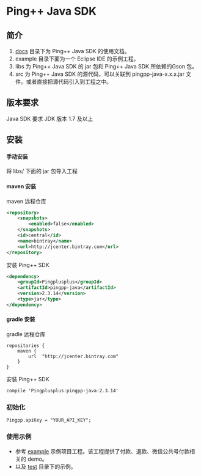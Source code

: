 # Ping++ Java SDK

## 简介

1. [docs](/docs) 目录下为 Ping++ Java SDK 的使用文档。
2. example 目录下面为一个 Eclipse IDE 的示例工程。
3. libs 为 Ping++ Java SDK 的 jar 包和 Ping++ Java SDK 所依赖的Gson 包。
4. src 为 Ping++ Java SDK 的源代码，可以关联到 pingpp-java-x.x.x.jar 文件。或者直接把源代码引入到工程之中。

## 版本要求

Java SDK 要求 JDK 版本 1.7 及以上

## 安装

#### 手动安装

将 libs/ 下面的 jar 包导入工程

#### maven 安装

maven 远程仓库

``` xml
<repository>
    <snapshots>
        <enabled>false</enabled>
    </snapshots>
    <id>central</id>
    <name>bintray</name>
    <url>http://jcenter.bintray.com</url>
</repository>
```

安装 Ping++ SDK
``` xml
<dependency>
    <groupId>Pingplusplus</groupId>
    <artifactId>pingpp-java</artifactId>
    <version>2.3.14</version>
    <type>jar</type>
</dependency>
```

#### gradle 安装

gradle 远程仓库

```
repositories {
    maven {
        url  "http://jcenter.bintray.com"
    }
}
```

安装 Ping++ SDK

```
compile 'Pingplusplus:pingpp-java:2.3.14'
```

### 初始化

```
Pingpp.apiKey = "YOUR_API_KEY";
```

### 使用示例

- 参考 [example](/example) 示例项目工程。该工程提供了付款、退款、微信公共号付款相关的 demo。
- 以及 [test](/src/test/java/com/pingplusplus) 目录下的示例。
